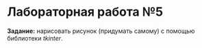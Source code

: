 # Лабораторная работа №5
**Задание:** нарисовать рисунок (придумать самому) с помощью библиотеки *tkinter*. 